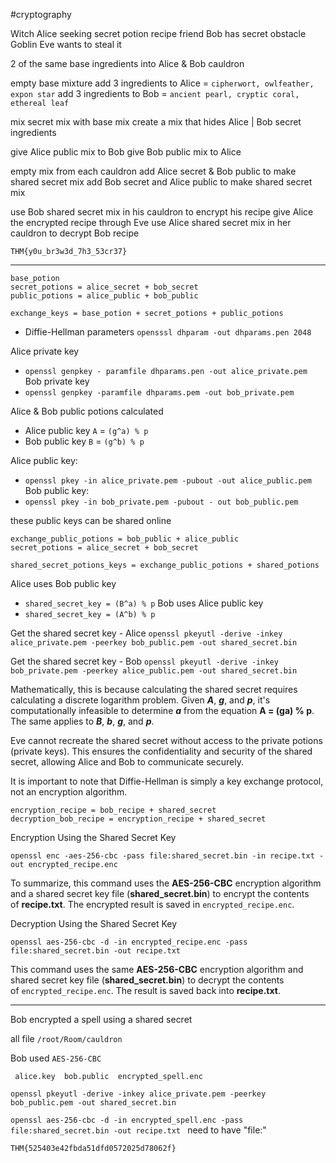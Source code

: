 #cryptography 

Witch Alice seeking secret potion recipe
friend Bob has secret
obstacle Goblin Eve wants to steal it

2 of the same base ingredients into Alice & Bob cauldron

empty base mixture
add 3 ingredients to Alice = `cipherwort, owlfeather, expon star`
add 3 ingredients to Bob = `ancient pearl, cryptic coral, ethereal leaf`

mix secret mix with base mix
create a mix that hides Alice | Bob secret ingredients

give Alice public mix to Bob
give Bob public mix to Alice

empty mix from each cauldron
add Alice secret & Bob public to make shared secret mix
add Bob secret and Alice public to make shared secret mix

use Bob shared secret mix in his cauldron to encrypt his recipe
give Alice the encrypted recipe through Eve
use Alice shared secret mix in her cauldron to decrypt Bob recipe

` THM{y0u_br3w3d_7h3_53cr37} `

---

```
base_potion 
secret_potions = alice_secret + bob_secret 
public_potions = alice_public + bob_public

exchange_keys = base_potion + secret_potions + public_potions
```

- Diffie-Hellman parameters `opensssl dhparam -out dhparams.pen 2048`

Alice private key 
- `openssl genpkey - paramfile dhparams.pen -out alice_private.pem`
Bob private key
- `openssl genpkey -paramfile dhparams.pem -out bob_private.pem`

Alice & Bob public potions calculated
- Alice public key `A` = `(g^a) % p`
- Bob public key `B` = `(g^b) % p`

Alice public key: 
- `openssl pkey -in alice_private.pem -pubout -out alice_public.pem`
Bob public key:
- `openssl pkey -in bob_private.pem -pubout - out bob_public.pem`

these public keys can be shared online

```
exchange_public_potions = bob_public + alice_public
secret_potions = alice_secret + bob_secret

shared_secret_potions_keys = exchange_public_potions + shared_potions
```

Alice uses Bob public key
- `shared_secret_key = (B^a) % p`
Bob uses Alice public key
- `shared_secret_key = (A^b) % p`

Get the shared secret key - Alice
`openssl pkeyutl -derive -inkey alice_private.pem -peerkey bob_public.pem -out shared_secret.bin`

Get the shared secret key - Bob
`openssl pkeyutl -derive -inkey bob_private.pem -peerkey alice_public.pem -out shared_secret.bin`

Mathematically, this is because calculating the shared secret requires calculating a discrete logarithm problem. Given **_A_**, **_g_**, and **_p_**, it's computationally infeasible to determine **_a_** from the equation **A = (ga) % p**. The same applies to **_B_**, **_b_**, **_g_**, and **_p_**.

Eve cannot recreate the shared secret without access to the private potions (private keys). This ensures the confidentiality and security of the shared secret, allowing Alice and Bob to communicate securely.

It is important to note that Diffie-Hellman is simply a key exchange protocol, not an encryption algorithm.

```
encryption_recipe = bob_recipe + shared_secret
decryption_bob_recipe = encryption_recipe + shared_secret
```

Encryption Using the Shared Secret Key

` openssl enc -aes-256-cbc -pass file:shared_secret.bin -in recipe.txt -out encrypted_recipe.enc `

To summarize, this command uses the **AES-256-CBC** encryption algorithm and a shared secret key file (**shared_secret.bin**) to encrypt the contents of **recipe.txt**. The encrypted result is saved in `encrypted_recipe.enc`.

Decryption Using the Shared Secret Key

` openssl aes-256-cbc -d -in encrypted_recipe.enc -pass file:shared_secret.bin -out recipe.txt `

This command uses the same **AES-256-CBC** encryption algorithm and shared secret key file (**shared_secret.bin**) to decrypt the contents of `encrypted_recipe.enc`. The result is saved back into **recipe.txt**.

---

Bob encrypted a spell using a shared secret

all file `/root/Room/cauldron` 

Bob used `AES-256-CBC` 

` alice.key  bob.public  encrypted_spell.enc`

` openssl pkeyutl -derive -inkey alice_private.pem -peerkey bob_public.pem -out shared_secret.bin `

`openssl aes-256-cbc -d -in encrypted_spell.enc -pass file:shared_secret.bin -out recipe.txt ` need to have "file:"

` THM{525403e42fbda51dfd0572025d78062f} `














